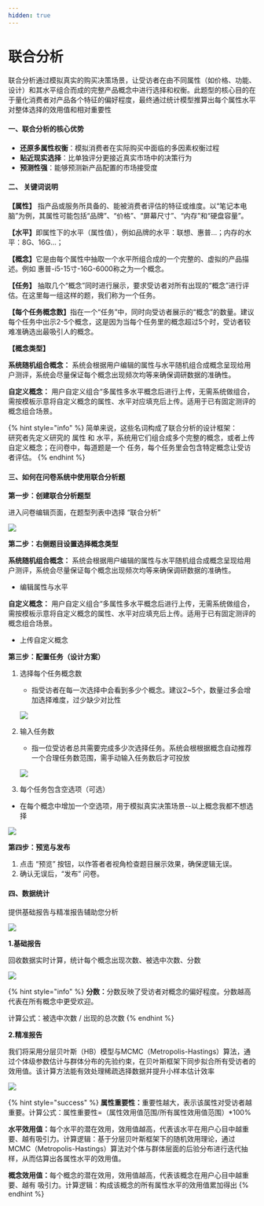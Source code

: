 ```yaml
---
hidden: true
---
```


# 联合分析

联合分析通过模拟真实的购买决策场景，让受访者在由不同属性（如价格、功能、设计）和其水平组合而成的完整产品概念中进行选择和权衡。此题型的核心目的在于量化消费者对产品各个特征的偏好程度，最终通过统计模型推算出每个属性水平对整体选择的效用值和相对重要性

#### 一、联合分析的核心优势 <a href="#yi-maxdiff-de-he-xin-you-shi" id="yi-maxdiff-de-he-xin-you-shi"></a>

* **还原多属性权衡**：模拟消费者在实际购买中面临的多因素权衡过程
* **贴近现实选择**：比单独评分更接近真实市场中的决策行为
* **预测性强**：能够预测新产品配置的市场接受度

#### **二、 关键词说明** <a href="#er-guan-jian-ci-shuo-ming" id="er-guan-jian-ci-shuo-ming"></a>

**【属性】** 指产品或服务所具备的、能被消费者评估的特征或维度。以“笔记本电脑”为例，其属性可能包括“品牌”、“价格”、“屏幕尺寸”、“内存”和“硬盘容量”。

**【水平】**&#x5373;属性下的水平（属性值），例如品牌的水平：联想、惠普...；内存的水平：8G、16G...；

**【概念】**&#x5B83;是由每个属性中抽取一个水平所组合成的一个完整的、虚拟的产品描述。例如 惠普-i5-15寸-16G-6000称之为一个概念。

**【任务】** 抽取几个“概念”同时进行展示，要求受访者对所有出现的“概念”进行评估。在这里每一组这样的题，我们称为一个任务。

**【每个任务概念数】**&#x6307;在一个“任务”中，同时向受访者展示的“概念”的数量。建议每个任务中出示2-5个概念，这是因为当每个任务里的概念超过5个时，受访者较难准确选出最吸引人的概念。

**【概念类型】**

**系统随机组合概念：** 系统会根据用户编辑的属性与水平随机组合成概念呈现给用户测评，系统会尽量保证每个概念出现频次均等来确保调研数据的准确性。

**自定义概念：** 用户自定义组合“多属性多水平概念后进行上传，无需系统做组合，需按模板示意将自定义概念的属性、水平对应填充后上传。适用于已有固定测评的概念组合场景。



{% hint style="info" %}
简单来说，这些名词构成了联合分析的设计框架：\
研究者先定义研究的 属性 和 水平，系统用它们组合成多个完整的概念，或者上传自定义概念；在问卷中，每道题是一个 任务，每个任务里会包含特定概念让受访者评估。
{% endhint %}

#### 三、如何在问卷系统中使用联合分析题 <a href="#san-wen-juan-xi-tong-zhong-she-zhi-maxdiff-ti" id="san-wen-juan-xi-tong-zhong-she-zhi-maxdiff-ti"></a>

**第一步：创建联合分析题型**

进入问卷编辑页面，在题型列表中选择 “联合分析”

![](https://imur.gitbook.io/help_center/~gitbook/image?url=https%3A%2F%2F1246225111-files.gitbook.io%2F%7E%2Ffiles%2Fv0%2Fb%2Fgitbook-x-prod.appspot.com%2Fo%2Fspaces%252F-Lnu1UZ4dgrL0WcgooHk%252Fuploads%252FawCWQxwXFuQ2QGH4WTp1%252Fimage.png%3Falt%3Dmedia%26token%3Dd5ee63e6-0611-43c5-8e4d-896a912d57be\&width=768\&dpr=4\&quality=100\&sign=a0e68ca\&sv=2)

**第二步：右侧题目设置选择概念类型**

**系统随机组合概念：** 系统会根据用户编辑的属性与水平随机组合成概念呈现给用户测评，系统会尽量保证每个概念出现频次均等来确保调研数据的准确性。

* 编辑属性与水平



**自定义概念：** 用户自定义组合“多属性多水平概念后进行上传，无需系统做组合，需按模板示意将自定义概念的属性、水平对应填充后上传。适用于已有固定测评的概念组合场景。

* 上传自定义概念



**第三步：配置任务（设计方案）**

1.  选择每个任务概念数

    * 指受访者在每一次选择中会看到多少个概念。建议2\~5个，数量过多会增加选择难度，过少缺少对比性

    ![](https://imur.gitbook.io/help_center/~gitbook/image?url=https%3A%2F%2F1246225111-files.gitbook.io%2F%7E%2Ffiles%2Fv0%2Fb%2Fgitbook-x-prod.appspot.com%2Fo%2Fspaces%252F-Lnu1UZ4dgrL0WcgooHk%252Fuploads%252FeyLkAnqjEI8qsT6QxomI%252Fimage.png%3Falt%3Dmedia%26token%3Dc66b334f-f164-44e4-a816-bddda954179c\&width=768\&dpr=4\&quality=100\&sign=94b3208f\&sv=2)
2.  输入任务数

    * 指一位受访者总共需要完成多少次选择任务。系统会根根据概念自动推荐一个合理任务数范围，需手动输入任务数后才可投放

    ![](https://imur.gitbook.io/help_center/~gitbook/image?url=https%3A%2F%2F1246225111-files.gitbook.io%2F%7E%2Ffiles%2Fv0%2Fb%2Fgitbook-x-prod.appspot.com%2Fo%2Fspaces%252F-Lnu1UZ4dgrL0WcgooHk%252Fuploads%252Fh0HWH9i0RilnQQTkl90Z%252Fimage.png%3Falt%3Dmedia%26token%3Df9c0501d-af07-46cf-916b-b692f6f11d74\&width=768\&dpr=4\&quality=100\&sign=9651477f\&sv=2)
3. 每个任务包含空选项（可选）

* 在每个概念中增加一个空选项，用于模拟真实决策场景--以上概念我都不想选择

![](https://imur.gitbook.io/help_center/~gitbook/image?url=https%3A%2F%2F1246225111-files.gitbook.io%2F%7E%2Ffiles%2Fv0%2Fb%2Fgitbook-x-prod.appspot.com%2Fo%2Fspaces%252F-Lnu1UZ4dgrL0WcgooHk%252Fuploads%252FqxRcC5YPRX02VWmbTNci%252Fimage.png%3Falt%3Dmedia%26token%3D4517750e-1c05-43ca-8e70-9f4fbef49f07\&width=768\&dpr=4\&quality=100\&sign=d9998abb\&sv=2)



**第四步：预览与发布**

1. 点击 “预览” 按钮，以作答者者视角检查题目展示效果，确保逻辑无误。
2. 确认无误后，“发布” 问卷。

#### 四、数据统计 <a href="#si-shu-ju-tong-ji" id="si-shu-ju-tong-ji"></a>

提供基础报告与精准报告辅助您分析

![](https://imur.gitbook.io/help_center/~gitbook/image?url=https%3A%2F%2F1246225111-files.gitbook.io%2F%7E%2Ffiles%2Fv0%2Fb%2Fgitbook-x-prod.appspot.com%2Fo%2Fspaces%252F-Lnu1UZ4dgrL0WcgooHk%252Fuploads%252FikitAtWbFJrEha5LaeTI%252Fimage.png%3Falt%3Dmedia%26token%3Dd3050bcc-cf00-4f87-b1ac-41a9ef0536be\&width=768\&dpr=4\&quality=100\&sign=84f4bfd9\&sv=2)

**1.基础报告**

回收数据实时计算，统计每个概念出现次数、被选中次数、分数

![](https://imur.gitbook.io/help_center/~gitbook/image?url=https%3A%2F%2F1246225111-files.gitbook.io%2F%7E%2Ffiles%2Fv0%2Fb%2Fgitbook-x-prod.appspot.com%2Fo%2Fspaces%252F-Lnu1UZ4dgrL0WcgooHk%252Fuploads%252FUOrqS1mQNSQmlyGNemB7%252Fimage.png%3Falt%3Dmedia%26token%3D0576fb41-652a-47d5-9532-ff34aa70658c\&width=768\&dpr=4\&quality=100\&sign=28859987\&sv=2)

{% hint style="info" %}
**分数：**&#x5206;数反映了受访者对概念的偏好程度。分数越高代表在所有概念中更受欢迎。

计算公式：被选中次数 / 出现的总次数&#x20;
{% endhint %}

&#x20;           &#x20;

**2.精准报告**

我们将采用分层贝叶斯（HB）模型与MCMC（Metropolis-Hastings）算法，通过个体级参数估计与群体分布的先验约束，在贝叶斯框架下同步拟合所有受访者的效用值。该计算方法能有效处理稀疏选择数据并提升小样本估计效率

![](https://imur.gitbook.io/help_center/~gitbook/image?url=https%3A%2F%2F1246225111-files.gitbook.io%2F%7E%2Ffiles%2Fv0%2Fb%2Fgitbook-x-prod.appspot.com%2Fo%2Fspaces%252F-Lnu1UZ4dgrL0WcgooHk%252Fuploads%252FX2PXzBw0Y5HWmB62pfdz%252Fimage.png%3Falt%3Dmedia%26token%3D72ea55f8-7a3e-472d-bf73-b398a0a39c20\&width=768\&dpr=4\&quality=100\&sign=1cd2dffa\&sv=2)



{% hint style="success" %}
**属性重要性：**&#x91CD;要性越大，表示该属性对受访者越重要。计算公式：属性重要性=（属性效用值范围/所有属性效用值范围）\*100%

**水平效用值：**&#x6BCF;个水平的潜在效用，效用值越高，代表该水平在用户心目中越重要、越有吸引力。计算逻辑：基于分层贝叶斯框架下的随机效用理论，通过MCMC（Metropolis-Hastings）算法对个体与群体层面的后验分布进行迭代抽样，从而估算出各属性水平的效用值。

**概念效用值：**&#x6BCF;个概念的潜在效用，效用值越高，代表该概念在用户心目中越重要、越有  吸引力。计算逻辑：构成该概念的所有属性水平的效用值累加得出
{% endhint %}



